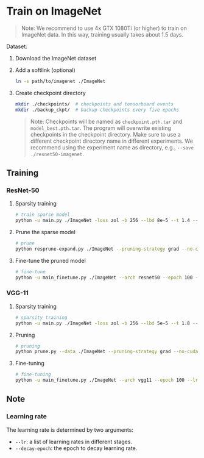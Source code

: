 # Train on ImageNet

> Note: We recommend to use 4x GTX 1080Ti (or higher) to train on ImageNet data. In this way, training usually takes about 1.5 days.

Dataset:
1. Download the ImageNet dataset
2. Add a softlink (optional)

    ```bash
    ln -s path/to/imagenet ./ImageNet
    ```
3. Create checkpoint directory
    ```bash
    mkdir ./checkpoints/  # checkpoints and tensorboard events
    mkdir ./backup_ckpt/  # backup checkpoints every five epochs
    ```

    > Note: Checkpoints will be named as `checkpoint.pth.tar` and `model_best.pth.tar`. The program will overwrite existing checkpoints in the checkpoint directory. Make sure to use a different checkpoint directory name in different experiments. We recommend using the experiment name as directory, e.g., `--save ./resnet50-imagenet`.

## Training

### ResNet-50

1. Sparsity training
    ```bash
    # train sparse model
    python -u main.py ./ImageNet -loss zol -b 256 --lbd 8e-5 --t 1.4 --lr 1e-1 1e-2 1e-3 --decay-epoch 30 60 --epochs 90 --arch resnet50 --workers 25 --world-size 1 --dist-url tcp://localhost:23456 --dist-backend gloo --rank 0 --save ./checkpoints/ --backup-path ./backup_ckpt/
    ```

2. Prune the sparse model
    ```bash
    # prune
    python resprune-expand.py ./ImageNet --pruning-strategy grad --no-cuda --model ./checkpoints/model_best.pth.tar --save ./checkpoints/
    ```
3. Fine-tune the pruned model

    ```bash
    # fine-tune
    python -u main_finetune.py ./ImageNet --arch resnet50 --epoch 100 --lr 1e-2 1e-3 1e-4 3e-5 --decay-epoch 30 60 80 --refine ./checkpoints/pruned.pth.tar --expand -b 256 --workers 25 --world-size 1 --dist-url tcp://localhost:23456 --dist-backend gloo --rank 0 --save ./checkpoints/ --backup-path ./backup_ckpt/
    ```

### VGG-11

1. Sparsity training

    ```bash
    # sparsity training
    python -u main.py ./ImageNet -loss zol -b 256 --lbd 5e-5 --t 1.8 --lr 1e-1 1e-2 1e-3 --epochs 90 --decay-epoch 30 60 --arch vgg11 --workers 25 --world-size 1 --dist-url tcp://localhost:23456 --dist-backend gloo --rank 0 --save ./checkpoints/ --backup-path ./backup_ckpt/
    ```

2. Pruning

    ```bash
    # pruning
    python prune.py --data ./ImageNet --pruning-strategy grad --no-cuda --model ./checkpoints/model_best.pth.tar --save ./checkpoints/
    ```

3. Fine-tuning
    ```bash
    # fine-tuning
    python -u main_finetune.py ./ImageNet --arch vgg11 --epoch 100 --lr 1e-2 1e-3 1e-4 3e-5 --decay-epoch 30 60 80 --refine ./checkpoints/pruned.pth.tar -b 256 --workers 25 --world-size 1 --dist-url tcp://localhost:23456 --dist-backend gloo --rank 0 --save ./checkpoints/ --backup-path ./backup_ckpt/

    ```



## Note

### Learning rate

The learning rate is determined by two arguments: 

- `--lr`: a list of learning rates in different stages.
- `--decay-epoch`: the epoch to decay learning rate.

